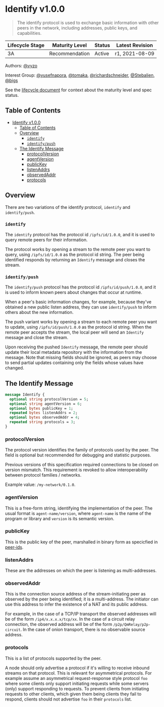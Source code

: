 # Identify v1.0.0

> The identify protocol is used to exchange basic information with other peers
> in the network, including addresses, public keys, and capabilities.

| Lifecycle Stage | Maturity Level | Status | Latest Revision |
|-----------------|----------------|--------|-----------------|
| 3A              | Recommendation | Active | r1, 2021-08-09  |

Authors: [@vyzo]

Interest Group: [@yusefnapora], [@tomaka], [@richardschneider], [@Stebalien], [@bigs]

[@vyzo]: https://github.com/vyzo
[@yusefnapora]: https://github.com/yusefnapora
[@tomaka]: https://github.com/tomaka
[@richardschneider]: https://github.com/richardschneider
[@Stebalien]: https://github.com/Stebalien
[@bigs]: https://github.com/bigs

See the [lifecycle document][lifecycle-spec] for context about the maturity level
and spec status.

[lifecycle-spec]: https://github.com/libp2p/specs/blob/master/00-framework-01-spec-lifecycle.md

## Table of Contents

- [Identify v1.0.0](#identify-v100)
    - [Table of Contents](#table-of-contents)
    - [Overview](#overview)
        - [`identify`](#identify)
        - [`identify/push`](#identifypush)
    - [The Identify Message](#the-identify-message)
        - [protocolVersion](#protocolversion)
        - [agentVersion](#agentversion)
        - [publicKey](#publickey)
        - [listenAddrs](#listenaddrs)
        - [observedAddr](#observedaddr)
        - [protocols](#protocols)


## Overview

There are two variations of the identify protocol, `identify` and `identify/push`.

### `identify`

The `identify` protocol has the protocol id `/ipfs/id/1.0.0`, and it is used
to query remote peers for their information.

The protocol works by opening a stream to the remote peer you want to query, using
`/ipfs/id/1.0.0` as the protocol id string. The peer being identified responds by returning
an `Identify` message and closes the stream.

### `identify/push`

The `identify/push` protocol has the protocol id `/ipfs/id/push/1.0.0`, and it is used
to inform known peers about changes that occur at runtime.

When a peer's basic information changes, for example, because they've obtained a new
public listen address, they can use `identify/push` to inform others about the new
information.

The push variant works by opening a stream to each remote peer you want to update, using
`/ipfs/id/push/1.0.0` as the protocol id string. When the remote peer accepts the stream,
the local peer will send an `Identify` message and close the stream.

Upon receiving the pushed `Identify` message, the remote peer should update their local
metadata repository with the information from the message. Note that missing fields
should be ignored, as peers may choose to send partial updates containing only the fields
whose values have changed.

## The Identify Message

```protobuf
message Identify {
  optional string protocolVersion = 5;
  optional string agentVersion = 6;
  optional bytes publicKey = 1;
  repeated bytes listenAddrs = 2;
  optional bytes observedAddr = 4;
  repeated string protocols = 3;
}
```

### protocolVersion

The protocol version identifies the family of protocols used by the peer. The
field is optional but recommended for debugging and statistic purposes.

Previous versions of this specification required connections to be closed on
version mismatch. This requirement is revoked to allow interoperability between
protocol families / networks.

Example value: `/my-network/0.1.0`.

### agentVersion

This is a free-form string, identifying the implementation of the peer.
The usual format is `agent-name/version`, where `agent-name` is
the name of the program or library and `version` is its semantic version.

### publicKey

This is the public key of the peer, marshalled in binary form as specicfied
in [peer-ids](../peer-ids).


### listenAddrs

These are the addresses on which the peer is listening as multi-addresses.

### observedAddr

This is the connection source address of the stream-initiating peer as observed by the peer
being identified; it is a multi-address. The initiator can use this address to infer
the existence of a NAT and its public address.

For example, in the case of a TCP/IP transport the observed addresses will be of the form
`/ip4/x.x.x.x/tcp/xx`. In the case of a circuit relay connection, the observed address will
be of the form `/p2p/QmRelay/p2p-circuit`. In the case of onion transport, there is no
observable source address.

### protocols

This is a list of protocols supported by the peer.

A node should only advertise a protocol if it's willing to receive inbound
streams on that protocol. This is relevant for asymmetrical protocols. For
example assume an asymmetrical request-response style protocol `foo` where some
clients only support initiating requests while some servers (only) support
responding to requests. To prevent clients from initiating requests to other
clients, which given them being clients they fail to respond, clients should not
advertise `foo` in their `protocols` list.

